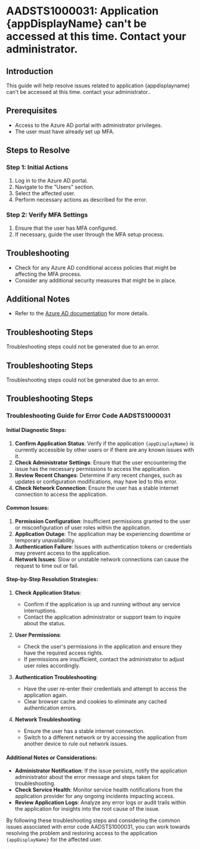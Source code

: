 # AADSTS1000031: Application {appDisplayName} can't be accessed at this time. Contact your administrator.

## Introduction
This guide will help resolve issues related to application {appdisplayname} can't be accessed at this time. contact your administrator..

## Prerequisites
- Access to the Azure AD portal with administrator privileges.
- The user must have already set up MFA.

## Steps to Resolve

### Step 1: Initial Actions
1. Log in to the Azure AD portal.
2. Navigate to the "Users" section.
3. Select the affected user.
4. Perform necessary actions as described for the error.

### Step 2: Verify MFA Settings
1. Ensure that the user has MFA configured.
2. If necessary, guide the user through the MFA setup process.

## Troubleshooting
- Check for any Azure AD conditional access policies that might be affecting the MFA process.
- Consider any additional security measures that might be in place.

## Additional Notes
- Refer to the [Azure AD documentation](https://learn.microsoft.com/en-us/azure/active-directory/) for more details.


## Troubleshooting Steps
Troubleshooting steps could not be generated due to an error.

## Troubleshooting Steps
Troubleshooting steps could not be generated due to an error.

## Troubleshooting Steps
### Troubleshooting Guide for Error Code AADSTS1000031

#### Initial Diagnostic Steps:
1. **Confirm Application Status**: Verify if the application `{appDisplayName}` is currently accessible by other users or if there are any known issues with it.
2. **Check Administrator Settings**: Ensure that the user encountering the issue has the necessary permissions to access the application.
3. **Review Recent Changes**: Determine if any recent changes, such as updates or configuration modifications, may have led to this error.
4. **Check Network Connection**: Ensure the user has a stable internet connection to access the application.

#### Common Issues:
1. **Permission Configuration**: Insufficient permissions granted to the user or misconfiguration of user roles within the application.
2. **Application Outage**: The application may be experiencing downtime or temporary unavailability.
3. **Authentication Failure**: Issues with authentication tokens or credentials may prevent access to the application.
4. **Network Issues**: Slow or unstable network connections can cause the request to time out or fail.

#### Step-by-Step Resolution Strategies:
1. **Check Application Status**:
   - Confirm if the application is up and running without any service interruptions.
   - Contact the application administrator or support team to inquire about the status.

2. **User Permissions**:
   - Check the user's permissions in the application and ensure they have the required access rights.
   - If permissions are insufficient, contact the administrator to adjust user roles accordingly.

3. **Authentication Troubleshooting**:
   - Have the user re-enter their credentials and attempt to access the application again.
   - Clear browser cache and cookies to eliminate any cached authentication errors.

4. **Network Troubleshooting**:
   - Ensure the user has a stable internet connection.
   - Switch to a different network or try accessing the application from another device to rule out network issues.

#### Additional Notes or Considerations:
- **Administrator Notification**: If the issue persists, notify the application administrator about the error message and steps taken for troubleshooting.
- **Check Service Health**: Monitor service health notifications from the application provider for any ongoing incidents impacting access.
- **Review Application Logs**: Analyze any error logs or audit trails within the application for insights into the root cause of the issue.

By following these troubleshooting steps and considering the common issues associated with error code AADSTS1000031, you can work towards resolving the problem and restoring access to the application `{appDisplayName}` for the affected user.
